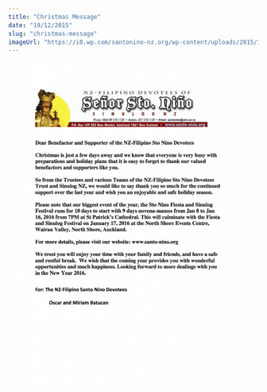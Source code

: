 ```yaml
---
title: "Christmas Message"
date: "19/12/2015"
slug: "christmas-message"
imageUrl: "https://i0.wp.com/santonino-nz.org/wp-content/uploads/2015/12/THANK-YOU-LETTER-TEMPLATE-791x1024.png?resize=791%2C1024"
---
```


![THANK YOU LETTER TEMPLATE](assets\images\THANK-YOU-LETTER-TEMPLATE-791x1024.png)
